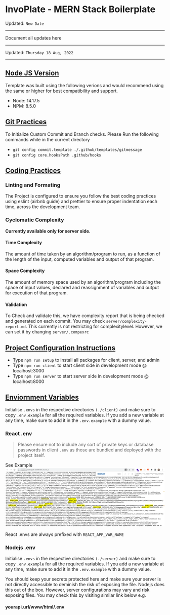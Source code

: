 # InvoPlate - MERN Stack Boilerplate <br/>
Updated: `New Date`
<hr />

Document all updates here
<hr />

Updated: `Thursday 18 Aug, 2022`
<hr />

## <u>Node JS Version</u>
Template was built using the following verions and would recommend using the same or higher for best compatibility and support. 
- Node: 14.17.5
- NPM: 8.5.0

## <u>Git Practices</u>
To Initialize Custom Commit and Branch checks. Please Run the following commands while in the current directory

- `git config commit.template ./.github/templates/gitmessage`
- `git config core.hooksPath .github/hooks`

## <u>Coding Practices</u>
### Linting and Formating
The Project is configured to ensure you follow the best coding practices using eslint (airbnb guide) and prettier to ensure proper indentation each time, across the development team. 

### Cyclomatic Complexity
<b>Currently available only for server side. </b>
#### <b>Time Complexity</b>
The amount of time taken by an algorithm/program to run, as a function of the length of the input, computed variables and output of that program.

####  <b>Space Complexity</b>
The amount of memory space used by an algorithm/program including the space of input values, declared and reassignment of variables and output for execution of that program. 
#### <b>Validation</b>
To Check and validate this, we have complexity report that is being checked and generated on each commit. You may check `server/complexity-report.md`. This currently is not restricting for complexitylevel. However, we can set it by changing `server/.compexrc` 

## <u>Project Configuration Instructions</u>
- Type `npm run setup` to install all packages for client, server, and admin
- Type `npm run client` to start client side in development mode @ localhost:3000
- Type `npm run server` to start server side in development mode @ localhost:8000

## <u>Enviornment Variables</u>
Initialise `.envs` in the respective directories `(./client)` and make sure to copy `.env.example` for all the required variables. If you add a new variable at any time, make sure to add it in the `.env.example` with a dummy value.

### React .env
> Please ensure not to include any sort of private keys or database passwords in client `.env` as those are bundled and deployed with the project itself. 

See Example 
![React_APP_EXPOSED](<./images/react-app.env.png>) 


React .envs are always prefixed with `REACT_APP_VAR_NAME`

### Nodejs .env
Initialise `.envs` in the respective directories `(./server)` and make sure to copy `.env.example` for all the required variables. If you add a new variable at any time, make sure to add it in the `.env.example` with a dummy value.

You should keep your secrets protected here and make sure your server is not directly accessible to deminish the risk of exposing the file. Nodejs does this out of the box. However, server configurations may vary and risk exposing files. You may check this by visiting similar link below
e.g. 
#### yourapi.url/www/html/.env 

</hr>